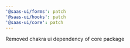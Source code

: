 ```yaml
---
'@saas-ui/forms': patch
'@saas-ui/hooks': patch
'@saas-ui/core': patch
---
```


Removed chakra ui dependency of core package
